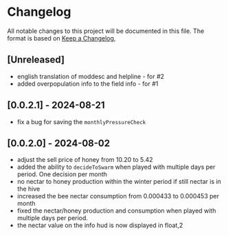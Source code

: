 # Changelog

All notable changes to this project will be documented in this file.
The format is based on [Keep a Changelog](https://keepachangelog.com/en/1.0.0/),

## [Unreleased]
- english translation of moddesc and helpline - for #2
- added overpopulation info to the field info - for #1

## [0.0.2.1] - 2024-08-21
- fix a bug for saving the `monthlyPressureCheck`

## [0.0.2.0] - 2024-08-02
- adjust the sell price of honey from 10.20 to 5.42
- added the ability to `decideToSwarm` when played with multiple days per period. One decision per month
- no nectar to honey production within the winter period if still nectar is in the hive
- increased the bee nectar consumption from 0.000433 to 0.000453 per month
- fixed the nectar/honey production and consumption when played with multiple days per period.
- the nectar value on the info hud is now displayed in float,2